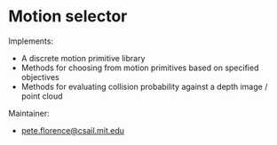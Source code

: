 # Motion selector

Implements:

- A discrete motion primitive library
- Methods for choosing from motion primitives based on specified objectives
- Methods for evaluating collision probability against a depth image / point cloud

Maintainer:

- pete.florence@csail.mit.edu

